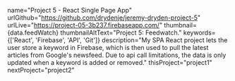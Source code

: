 name="Project 5 - React Single Page App"
urlGithub="https://github.com/drydenje/jeremy-dryden-project-5"
urlLive="https://project-05-3b237.firebaseapp.com/"
thumbnail={data.feedWatch}
thumbnailAltText="Project 5: Feedwatch."
keywords={['React', 'Firebase', 'API', 'Git']}
description="My SPA React project lets the user store a keyword in Firebase, which is then used to pull the latest articles from Google's newsfeed. Due to api call limitations, the data is only updated when a keyword is added or removed."
thisProject="project1"
nextProject="project2"
